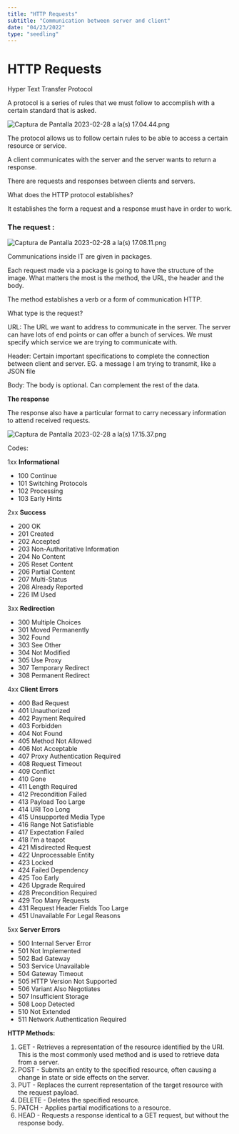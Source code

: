 ```yaml
---
title: "HTTP Requests"
subtitle: "Communication between server and client"
date: "04/23/2022"
type: "seedling"
---
```



# HTTP Requests

Hyper Text Transfer Protocol

A protocol is a series of rules that we must follow to accomplish with a certain standard that is asked.

![Captura de Pantalla 2023-02-28 a la(s) 17.04.44.png](/posts/1.png)


The protocol allows us to follow certain rules to be able to access a certain resource or service. 

A client communicates with the server and the server wants to return a response. 

There are requests and responses between clients and servers.

What does the HTTP protocol establishes?

It establishes the form a request and a response must have in order to work. 

### The **request :**

![Captura de Pantalla 2023-02-28 a la(s) 17.08.11.png](/posts/req.png)

Communications inside IT are given in packages.

Each request made via a package is going to have the structure of the image. What matters the most is the method, the URL, the header and the body. 

The method establishes a verb or a form of communication HTTP. 

What type is the request? 

URL: The URL we want to address to communicate in the server. The server can have lots of end points or can offer a bunch of services. We must specify which service we are trying to communicate with. 

Header: Certain important specifications to complete the connection between client and server. EG. a message I am trying to transmit, like a JSON file

Body: The body is optional. Can complement the rest of the data. 

**The response**

The response also have a particular format to carry necessary information to attend received requests.

![Captura de Pantalla 2023-02-28 a la(s) 17.15.37.png](/posts/res.png)

Codes:

1xx **Informational**

- 100 Continue
- 101 Switching Protocols
- 102 Processing
- 103 Early Hints

2xx **Success**

- 200 OK
- 201 Created
- 202 Accepted
- 203 Non-Authoritative Information
- 204 No Content
- 205 Reset Content
- 206 Partial Content
- 207 Multi-Status
- 208 Already Reported
- 226 IM Used

3xx **Redirection**

- 300 Multiple Choices
- 301 Moved Permanently
- 302 Found
- 303 See Other
- 304 Not Modified
- 305 Use Proxy
- 307 Temporary Redirect
- 308 Permanent Redirect

4xx **Client Errors**

- 400 Bad Request
- 401 Unauthorized
- 402 Payment Required
- 403 Forbidden
- 404 Not Found
- 405 Method Not Allowed
- 406 Not Acceptable
- 407 Proxy Authentication Required
- 408 Request Timeout
- 409 Conflict
- 410 Gone
- 411 Length Required
- 412 Precondition Failed
- 413 Payload Too Large
- 414 URI Too Long
- 415 Unsupported Media Type
- 416 Range Not Satisfiable
- 417 Expectation Failed
- 418 I'm a teapot
- 421 Misdirected Request
- 422 Unprocessable Entity
- 423 Locked
- 424 Failed Dependency
- 425 Too Early
- 426 Upgrade Required
- 428 Precondition Required
- 429 Too Many Requests
- 431 Request Header Fields Too Large
- 451 Unavailable For Legal Reasons

5xx **Server Errors**

- 500 Internal Server Error
- 501 Not Implemented
- 502 Bad Gateway
- 503 Service Unavailable
- 504 Gateway Timeout
- 505 HTTP Version Not Supported
- 506 Variant Also Negotiates
- 507 Insufficient Storage
- 508 Loop Detected
- 510 Not Extended
- 511 Network Authentication Required

**HTTP Methods:**

1. GET - Retrieves a representation of the resource identified by the URI. This is the most commonly used method and is used to retrieve data from a server.
2. POST - Submits an entity to the specified resource, often causing a change in state or side effects on the server.
3. PUT - Replaces the current representation of the target resource with the request payload.
4. DELETE - Deletes the specified resource.
5. PATCH - Applies partial modifications to a resource.
6. HEAD - Requests a response identical to a GET request, but without the response body.